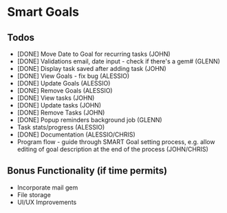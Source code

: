 # Smart Goals

## Todos

- [DONE] Move Date to Goal for recurring tasks (JOHN)
- [DONE] Validations email, date input - check if there's a gem# (GLENN)
- [DONE] Display task saved after adding task (JOHN)
- [DONE] View Goals - fix bug (ALESSIO)
- [DONE] Update Goals (ALESSIO)
- [DONE] Remove Goals (ALESSIO)
- [DONE] View tasks (JOHN)
- [DONE] Update tasks (JOHN)
- [DONE] Remove Tasks (JOHN)
- [DONE] Popup reminders background job (GLENN)
- Task stats/progress (ALESSIO)
- [DONE] Documentation (ALESSIO/CHRIS)
- Program flow - guide through SMART Goal setting process, e.g. allow editing of goal description at the end of the process (JOHN/CHRIS)

## Bonus Functionality (if time permits)
- Incorporate mail gem
- File storage
- UI/UX Improvements